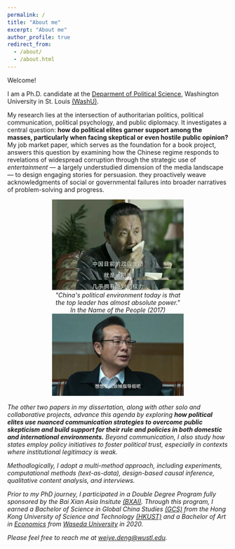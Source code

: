 ```yaml
---
permalink: /
title: "About me"
excerpt: "About me"
author_profile: true
redirect_from: 
  - /about/
  - /about.html
---
```


Welcome! 

I am a Ph.D. candidate at the [Deparment of Political Science](https://polisci.wustl.edu/), Washington University in St. Louis [(WashU)](https://wustl.edu/).

My research lies at the intersection of authoritarian politics, political communication, political psychology, and public diplomacy. It investigates a central question: **how do political elites garner support among the masses, particularly when facing skeptical or even hostile public opinion?** My job market paper, which serves as the foundation for a book project, answers this question by examining how the Chinese regime responds to revelations of widespread corruption through the strategic use of _entertainment_ — a largely understudied dimension of the media landscape — to design engaging stories for persuasion. they proactively weave acknowledgments of social or governmental failures into broader narratives of problem-solving and progress.

<div align="center">
  <img src="/_pages/aboutfigs/Gao_topleader.jpg" width = "300"><br>
  <em>"China's political environment today is that <br>
  <em>the top leader has almost absolute power."<br>
  <em>In the Name of the People (2017)<br>
  <img src="/_pages/aboutfigs/GaoQiQiang.jpg" width = "300">
</div>

The other two papers in my dissertation, along with other solo and collaborative projects, advance this agenda by exploring **how political elites use nuanced communication strategies to overcome public skepticism and build support for their rule and policies in both domestic and international environments.** Beyond communication, I also study how states employ policy initiatives to foster political trust, especially in contexts where institutional legitimacy is weak.


Methodlogically, I adopt a multi-method approach, including experiments, computational methods (text-as-data), design-based causal inference, qualitative content analysis, and interviews.

Prior to my PhD journey, I participated in a Double Degree Program fully sponsored by the Bai Xian Asia Insitute [(BXAI)](https://www.bxai.org/). Through this program, I earned a Bachelor of Science in Global China Studies [(GCS)](https://www.shss.ust.hk/ug/major/gcs/) from the Hong Kong University of Science and Technology [(HKUST)](https://hkust.edu.hk/) and a Bachelor of Art in [Economics](https://www.waseda.jp/fpse/pse/en/) from [Waseda University](https://www.waseda.jp/top/en/) in 2020.

Please feel free to reach me at [weiye.deng@wustl.edu](weiye.deng@wustl.edu).
